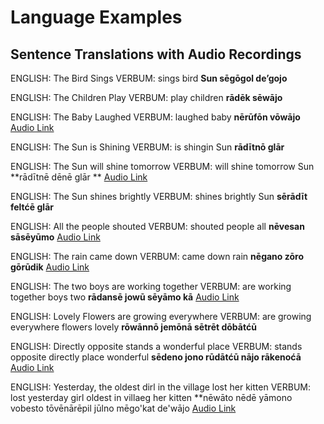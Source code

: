 # Language Examples

## Sentence Translations with Audio Recordings

ENGLISH: The Bird Sings
VERBUM: sings bird
**Sun sēgōgol de’gojo**

ENGLISH: The Children Play
VERBUM: play children
**rādēk sēwājo**

ENGLISH: The Baby Laughed
VERBUM: laughed baby
**nērūfōn vōwājo**
[Audio Link](https://voca.ro/1keLR2IOgYsW)

ENGLISH: The Sun is Shining
VERBUM: is shingin Sun
**rādītnō glār**

ENGLISH: The Sun will shine tomorrow
VERBUM: will shine tomorrow Sun
**rādītnē dēnē glār **
[Audio Link](https://voca.ro/12I9t7bBppZ7)

ENGLISH: The Sun shines brightly
VERBUM: shines brightly Sun
**sērādīt feltćē glār**

ENGLISH: All the people shouted
VERBUM: shouted people all
**nēvesan sāsēyūmo**
[Audio Link](https://voca.ro/1azsaqbgf7CI)

ENGLISH: The rain came down
VERBUM: came down rain
**nēgano zōro gōrūdik**
[Audio Link](https://voca.ro/147vIeUlIWkB)

ENGLISH: The two boys are working together
VERBUM: are working together boys two
**rādansē jowū sēyāmo kā**
[Audio Link](https://voca.ro/1eHbwdJNAUh7)

ENGLISH: Lovely Flowers are growing everywhere
VERBUM: are growing everywhere flowers lovely
**rōwānnō jemōnā sētrēt dōbātćū**

ENGLISH: Directly opposite stands a wonderful place
VERBUM: stands opposite directly place wonderful
**sēdeno jono rūdātćū nājo rākenoćā**
[Audio Link](https://voca.ro/17OfyAmXHDh3)

ENGLISH: Yesterday, the oldest dirl in the village lost her kitten
VERBUM: lost yesterday girl oldest in villaeg her kitten
**nēwāto nēdē yāmono vobesto tōvēnārēpil jūlno mēgo'kat de'wājo
[Audio Link](https://voca.ro/11Wp5hhJPuqF)
